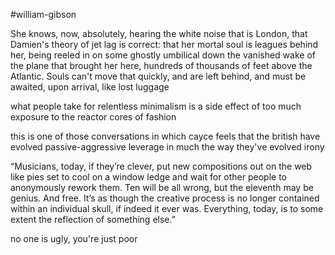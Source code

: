 #william-gibson

She knows, now, absolutely, hearing the white noise that is London, that Damien's theory of jet lag is correct: that her mortal soul is leagues behind her, being reeled in on some ghostly umbilical down the vanished wake of the plane that brought her here, hundreds of thousands of feet above the Atlantic. Souls can't move that quickly, and are left behind, and must be awaited, upon arrival, like lost luggage

what people take for relentless minimalism is a side effect of too much exposure to the reactor cores of fashion

this is one of those conversations in which cayce feels that the british have evolved passive-aggressive leverage in much the way they've evolved irony

“Musicians, today, if they’re clever, put new compositions out on the web like pies set to cool on a window ledge and wait for other people to anonymously rework them. Ten will be all wrong, but the eleventh may be genius. And free. It’s as though the creative process is no longer contained within an individual skull, if indeed it ever was. Everything, today, is to some extent the reflection of something else.”

no one is ugly, you're just poor